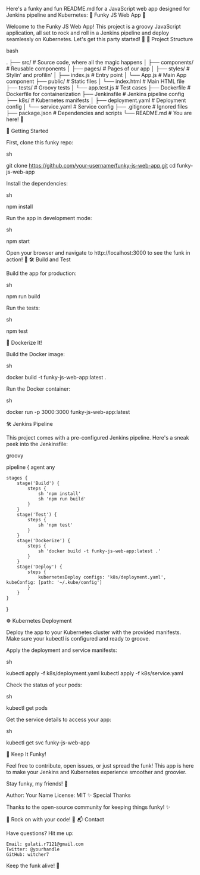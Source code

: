 Here's a funky and fun README.md for a JavaScript web app designed for Jenkins pipeline and Kubernetes:
🚀 Funky JS Web App 🤘

Welcome to the Funky JS Web App! This project is a groovy JavaScript application, all set to rock and roll in a Jenkins pipeline and deploy seamlessly on Kubernetes. Let's get this party started! 🎉
📂 Project Structure

bash

.
├── src/                # Source code, where all the magic happens
│   ├── components/     # Reusable components
│   ├── pages/          # Pages of our app
│   ├── styles/         # Stylin' and profilin'
│   ├── index.js        # Entry point
│   └── App.js          # Main App component
├── public/             # Static files
│   └── index.html      # Main HTML file
├── tests/              # Groovy tests
│   └── app.test.js     # Test cases
├── Dockerfile          # Dockerfile for containerization
├── Jenkinsfile         # Jenkins pipeline config
├── k8s/                # Kubernetes manifests
│   ├── deployment.yaml # Deployment config
│   └── service.yaml    # Service config
├── .gitignore          # Ignored files
├── package.json        # Dependencies and scripts
└── README.md           # You are here! 📜

🎸 Getting Started

First, clone this funky repo:

sh

git clone https://github.com/your-username/funky-js-web-app.git
cd funky-js-web-app

Install the dependencies:

sh

npm install

Run the app in development mode:

sh

npm start

Open your browser and navigate to http://localhost:3000 to see the funk in action! 🕺
🛠️ Build and Test

Build the app for production:

sh

npm run build

Run the tests:

sh

npm test

🐳 Dockerize It!

Build the Docker image:

sh

docker build -t funky-js-web-app:latest .

Run the Docker container:

sh

docker run -p 3000:3000 funky-js-web-app:latest

🛠️ Jenkins Pipeline

This project comes with a pre-configured Jenkins pipeline. Here's a sneak peek into the Jenkinsfile:

groovy

pipeline {
    agent any

    stages {
        stage('Build') {
            steps {
                sh 'npm install'
                sh 'npm run build'
            }
        }
        stage('Test') {
            steps {
                sh 'npm test'
            }
        }
        stage('Dockerize') {
            steps {
                sh 'docker build -t funky-js-web-app:latest .'
            }
        }
        stage('Deploy') {
            steps {
                kubernetesDeploy configs: 'k8s/deployment.yaml', kubeConfig: [path: '~/.kube/config']
            }
        }
    }
}

☸️ Kubernetes Deployment

Deploy the app to your Kubernetes cluster with the provided manifests. Make sure your kubectl is configured and ready to groove.

Apply the deployment and service manifests:

sh

kubectl apply -f k8s/deployment.yaml
kubectl apply -f k8s/service.yaml

Check the status of your pods:

sh

kubectl get pods

Get the service details to access your app:

sh

kubectl get svc funky-js-web-app

🕺 Keep It Funky!

Feel free to contribute, open issues, or just spread the funk! This app is here to make your Jenkins and Kubernetes experience smoother and groovier.

Stay funky, my friends! 🤘

Author: Your Name
License: MIT
✨ Special Thanks

Thanks to the open-source community for keeping things funky! ✨

🎸 Rock on with your code! 🎸
📬 Contact

Have questions? Hit me up:

    Email: gulati.r7121@gmail.com
    Twitter: @yourhandle
    GitHub: witcher7

Keep the funk alive! 🤟
